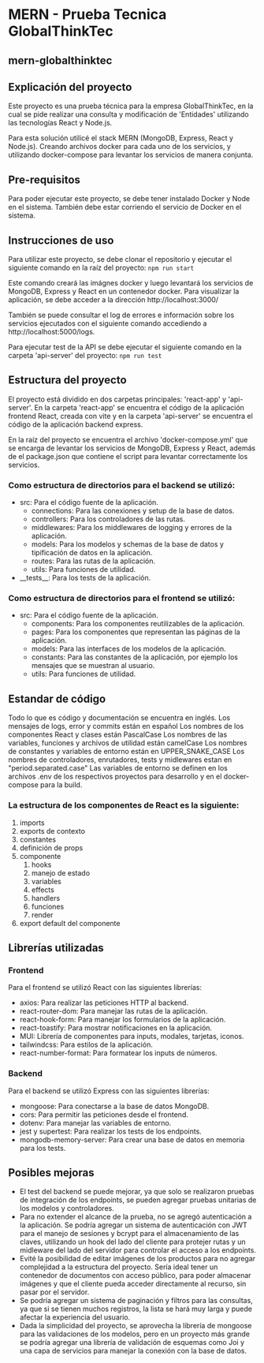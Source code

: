 # MERN - Prueba Tecnica GlobalThinkTec
## mern-globalthinktec

## Explicación del proyecto
Este proyecto es una prueba técnica para la empresa GlobalThinkTec, en la cual se pide realizar una consulta y modificación de 'Entidades' utilizando las tecnologías React y Node.js.

Para esta solución utilicé el stack MERN (MongoDB, Express, React y Node.js). Creando archivos docker para cada uno de los servicios, y utilizando docker-compose para levantar los servicios de manera conjunta.

## Pre-requisitos
Para poder ejecutar este proyecto, se debe tener instalado Docker y Node en el sistema.
También debe estar corriendo el servicio de Docker en el sistema.

## Instrucciones de uso
Para utilizar este proyecto, se debe clonar el repositorio y ejecutar el siguiente comando en la raíz del proyecto:
```npm run start```

Este comando creará las imágnes docker y luego levantará los servicios de MongoDB, Express y React en un contenedor docker. 
Para visualizar la aplicación, se debe acceder a la dirección http://localhost:3000/

También se puede consultar el log de errores e información sobre los servicios ejecutados con el siguiente comando accediendo a http://localhost:5000/logs.

Para ejecutar test de la API se debe ejecutar el siguiente comando en la carpeta 'api-server' del proyecto:
```npm run test```

## Estructura del proyecto
El proyecto está dividido en dos carpetas principales: 'react-app' y 'api-server'. En la carpeta 'react-app' se encuentra el código de la aplicación frontend React, creada con vite y en la carpeta 'api-server' se encuentra el código de la aplicación backend express.

En la raíz del proyecto se encuentra el archivo 'docker-compose.yml' que se encarga de levantar los servicios de MongoDB, Express y React, además de el package.json que contiene el script para levantar correctamente los servicios.

### Como estructura de directorios para el backend se utilizó:
- src: Para el código fuente de la aplicación.
    - connections: Para las conexiones y setup de la base de datos.
    - controllers: Para los controladores de las rutas.
    - middlewares: Para los middlewares de logging y errores de la aplicación.
    - models: Para los modelos y schemas de la base de datos y tipificación de datos en la aplicación.
    - routes: Para las rutas de la aplicación.
    - utils: Para funciones de utilidad.
- \_\_tests\_\_: Para los tests de la aplicación.

### Como estructura de directorios para el frontend se utilizó:
- src: Para el código fuente de la aplicación.
    - components: Para los componentes reutilizables de la aplicación.
    - pages: Para los componentes que representan las páginas de la aplicación.
    - models: Para las interfaces de los modelos de la aplicación.
    - constants: Para las constantes de la aplicación, por ejemplo los mensajes que se muestran al usuario.
    - utils: Para funciones de utilidad.

## Estandar de código
Todo lo que es código y documentación se encuentra en inglés.
Los mensajes de logs, error y commits están en español
Los nombres de los componentes React y clases están PascalCase
Los nombres de las variables, funciones y archivos de utilidad están camelCase
Los nombres de constantes y variables de entorno están en UPPER_SNAKE_CASE
Los nombres de controladores, enrutadores, tests y midlewares estan en "period.separated.case"
Las variables de entorno se definen en los archivos .env de los respectivos proyectos para desarrollo y en el docker-compose para la build.

### La estructura de los componentes de React es la siguiente:
1. imports
2. exports de contexto
2. constantes
3. definición de props
4. componente
    1. hooks
    2. manejo de estado
    3. variables
    4. effects
    5. handlers
    6. funciones
    7. render
5. export default del componente

## Librerías utilizadas

### Frontend
Para el frontend se utilizó React con las siguientes librerías:
- axios: Para realizar las peticiones HTTP al backend.
- react-router-dom: Para manejar las rutas de la aplicación.
- react-hook-form: Para manejar los formularios de la aplicación.
- react-toastify: Para mostrar notificaciones en la aplicación.
- MUI: Librería de componentes para inputs, modales, tarjetas, iconos.
- tailwindcss: Para estilos de la aplicación.
- react-number-format: Para formatear los inputs de números.

### Backend
Para el backend se utilizó Express con las siguientes librerías:
- mongoose: Para conectarse a la base de datos MongoDB.
- cors: Para permitir las peticiones desde el frontend.
- dotenv: Para manejar las variables de entorno.
- jest y supertest: Para realizar los tests de los endpoints.
- mongodb-memory-server: Para crear una base de datos en memoria para los tests.

## Posibles mejoras
- El test del backend se puede mejorar, ya que solo se realizaron pruebas de integración de los endpoints, se pueden agregar pruebas unitarias de los modelos y controladores.
- Para no extender el alcance de la prueba, no se agregó autenticación a la aplicación. Se podría agregar un sistema de autenticación con JWT para el manejo de sesiones y bcrypt para el almacenamiento de las claves, utilizando un hook del lado del cliente para protejer rutas y un midleware del lado del servidor para controlar el acceso a los endpoints.
- Evité la posibilidad de editar imágenes de los productos para no agregar complejidad a la estructura del proyecto. Sería ideal tener un contenedor de documentos con acceso público, para poder almacenar imágenes y que el cliente pueda acceder directamente al recurso, sin pasar por el servidor.
- Se podría agregar un sistema de paginación y filtros para las consultas, ya que si se tienen muchos registros, la lista se hará muy larga y puede afectar la experiencia del usuario.
- Dada la simplicidad del proyecto, se aprovecha la librería de mongoose para las validaciones de los modelos, pero en un proyecto más grande se podría agregar una librería de validación de esquemas como Joi y una capa de servicios para manejar la conexión con la base de datos.